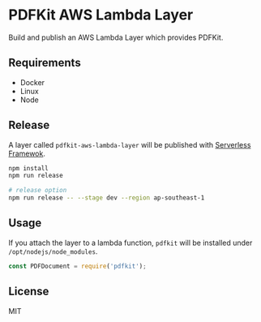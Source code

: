# PDFKit AWS Lambda Layer
Build and publish an AWS Lambda Layer which provides PDFKit.

## Requirements
- Docker
- Linux
- Node

## Release
A layer called `pdfkit-aws-lambda-layer` will be published with [Serverless Framewok](https://www.serverless.com/).

```sh
npm install
npm run release

# release option
npm run release -- --stage dev --region ap-southeast-1
```

## Usage
If you attach the layer to a lambda function, `pdfkit` will be installed under `/opt/nodejs/node_modules`.

```js
const PDFDocument = require('pdfkit');
```

## License
MIT
